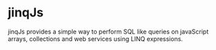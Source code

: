 # jinqJs
jinqJs provides a simple way to perform SQL like queries on javaScript arrays, collections and web services using LINQ expressions.
